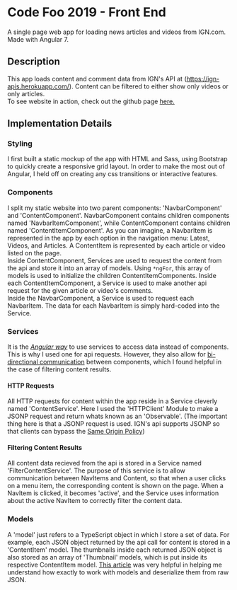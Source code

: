 # Code Foo 2019 - Front End
A single page web app for loading news articles and videos from IGN.com. Made with Angular 7.

## Description 
This app loads content and comment data from IGN's API at (https://ign-apis.herokuapp.com/). Content can be filtered to either show only videos or only articles. <br /> 
To see website in action, check out the github page [here.](https://volpestyle.github.io/Code-Foo-2019/)

## Implementation Details
### Styling
I first built a static mockup of the app with HTML and Sass, using Bootstrap to quickly create a responsive grid layout. In order to make the most out of Angular, I held off on creating any css transitions or interactive features.

### Components
I split my static website into two parent components: 'NavbarComponent' and 'ContentComponent'. NavbarComponent contains children components named 'NavbarItemComponent', while ContentComponent contains children named 'ContentItemComponent'. As you can imagine, a NavbarItem is represented in the app by each option in the navigation menu: Latest, Videos, and Articles. A ContentItem is represented by each article or video listed on the page. <br />
Inside ContentComponent, Services are used to request the content from the api and store it into an array of models. Using `*ngFor`, this array of models is used to initialize the children ContentItemComponents. Inside each ContentItemComponent, a Service is used to make another api request for the given article or video's comments. <br />
Inside the NavbarComponent, a Service is used to request each NavbarItem. The data for each NavbarItem is simply hard-coded into the Service.  

### Services
It is the [*Angular way*](https://angular.io/tutorial/toh-pt4#why-services) to use services to access data instead of components. This is why I used one for api requests. However, they also allow for [bi-directional communication](https://angular.io/guide/component-interaction#parent-and-children-communicate-via-a-service) between components, which I found helpful in the case of filtering content results.

#### HTTP Requests
All HTTP requests for content within the app reside in a Service cleverly named 'ContentService'. Here I used the 'HTTPClient' Module to make a JSONP request and return whats known as an 'Observable'. (The important thing here is that a JSONP request is used. IGN's api supports JSONP so that clients can bypass the [Same Origin Policy](https://gist.github.com/jesperorb/6ca596217c8dfba237744966c2b5ab1e))

#### Filtering Content Results
All content data recieved from the api is stored in a Service named 'FilterContentService'. The purpose of this service is to allow communication between NavItems and Content, so that when a user clicks on a menu item, the corresponding content is shown on the page. When a NavItem is clicked, it becomes 'active', and the Service uses information about the active NavItem to correctly filter the content data.

### Models
A 'model' just refers to a TypeScript object in which I store a set of data. For example, each JSON object returned by the api call for content is stored in a 'ContentItem' model. The thumbnails inside each returned JSON object is also stored as an array of 'Thumbnail' models, which is put inside its respective ContentItem model. [This article](https://nehalist.io/working-with-models-in-angular/) was very helpful in helping me understand how exactly to work with models and deserialize them from raw JSON. 

